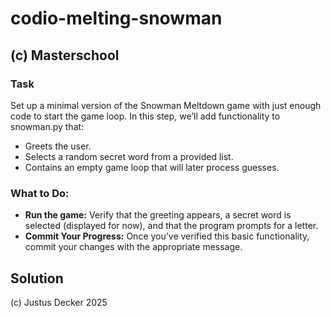 # codio-melting-snowman
## (c) Masterschool

### Task
Set up a minimal version of the Snowman Meltdown game with just enough code to start the game loop. In this step, we’ll add functionality to snowman.py that:
- Greets the user.
- Selects a random secret word from a provided list.
- Contains an empty game loop that will later process guesses.

### What to Do:
- <strong>Run the game:</strong> Verify that the greeting appears, a secret word is selected (displayed for now), and that the program prompts for a letter.
- <strong>Commit Your Progress:</strong> Once you’ve verified this basic functionality, commit your changes with the appropriate message.



## Solution

(c) Justus Decker 2025